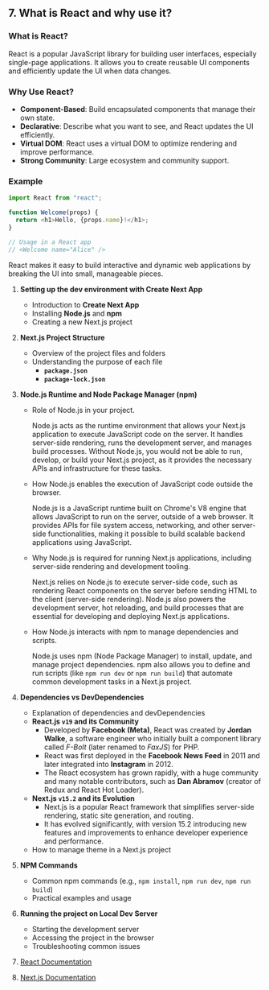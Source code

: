 ## 7. What is React and why use it?

### What is React?

React is a popular JavaScript library for building user interfaces, especially single-page applications. It allows you to create reusable UI components and efficiently update the UI when data changes.

### Why Use React?

- **Component-Based**: Build encapsulated components that manage their own state.
- **Declarative**: Describe what you want to see, and React updates the UI efficiently.
- **Virtual DOM**: React uses a virtual DOM to optimize rendering and improve performance.
- **Strong Community**: Large ecosystem and community support.

### Example

```javascript
import React from "react";

function Welcome(props) {
  return <h1>Hello, {props.name}!</h1>;
}

// Usage in a React app
// <Welcome name="Alice" />
```

React makes it easy to build interactive and dynamic web applications by breaking the UI into small, manageable pieces.

1. **Setting up the dev environment with Create Next App**

   - Introduction to **Create Next App**
   - Installing **Node.js** and **npm**
   - Creating a new Next.js project

2. **Next.js Project Structure**

   - Overview of the project files and folders
   - Understanding the purpose of each file
     - **`package.json`**
     - **`package-lock.json`**

3. **Node.js Runtime and Node Package Manager (npm)**

   - Role of Node.js in your project.

     Node.js acts as the runtime environment that allows your Next.js application to execute JavaScript code on the server. It handles server-side rendering, runs the development server, and manages build processes. Without Node.js, you would not be able to run, develop, or build your Next.js project, as it provides the necessary APIs and infrastructure for these tasks.

   - How Node.js enables the execution of JavaScript code outside the browser.

     Node.js is a JavaScript runtime built on Chrome's V8 engine that allows JavaScript to run on the server, outside of a web browser. It provides APIs for file system access, networking, and other server-side functionalities, making it possible to build scalable backend applications using JavaScript.

   - Why Node.js is required for running Next.js applications, including server-side rendering and development tooling.

     Next.js relies on Node.js to execute server-side code, such as rendering React components on the server before sending HTML to the client (server-side rendering). Node.js also powers the development server, hot reloading, and build processes that are essential for developing and deploying Next.js applications.

   - How Node.js interacts with npm to manage dependencies and scripts.

     Node.js uses npm (Node Package Manager) to install, update, and manage project dependencies. npm also allows you to define and run scripts (like `npm run dev` or `npm run build`) that automate common development tasks in a Next.js project.

4. **Dependencies vs DevDependencies**

   - Explanation of dependencies and devDependencies
   - **React.js `v19` and its Community**
     - Developed by **Facebook (Meta)**, React was created by **Jordan Walke**, a software engineer who initially built a component library called _F-Bolt_ (later renamed to _FaxJS_) for PHP.
     - React was first deployed in the **Facebook News Feed** in 2011 and later integrated into **Instagram** in 2012.
     - The React ecosystem has grown rapidly, with a huge community and many notable contributors, such as **Dan Abramov** (creator of Redux and React Hot Loader).
   - **Next.js `v15.2` and its Evolution**
     - Next.js is a popular React framework that simplifies server-side rendering, static site generation, and routing.
     - It has evolved significantly, with version 15.2 introducing new features and improvements to enhance developer experience and performance.
   - How to manage theme in a Next.js project

5. **NPM Commands**

   - Common npm commands (e.g., `npm install`, `npm run dev`, `npm run build`)
   - Practical examples and usage

6. **Running the project on Local Dev Server**

   - Starting the development server
   - Accessing the project in the browser
   - Troubleshooting common issues

7. [React Documentation](https://react.dev/learn)
8. [Next.js Documentation](https://nextjs.org/docs)
